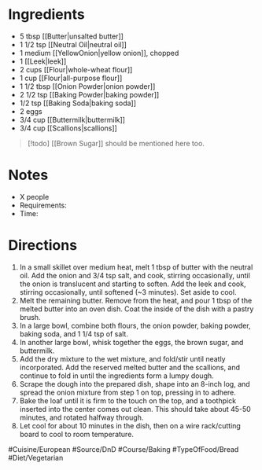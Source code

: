 # Ingredients
- 5 tbsp [[Butter|unsalted butter]]
- 1 1/2 tsp [[Neutral Oil|neutral oil]]
- 1 medium [[YellowOnion|yellow onion]], chopped
- 1 [[Leek|leek]]
- 2 cups [[Flour|whole-wheat flour]]
- 1 cup [[Flour|all-purpose flour]]
- 1 1/2 tbsp [[Onion Powder|onion powder]]
- 2 1/2 tsp [[Baking Powder|baking powder]]
- 1/2 tsp [[Baking Soda|baking soda]]
- 2 eggs
- 3/4 cup [[Buttermilk|buttermilk]]
- 3/4 cup [[Scallions|scallions]]
> [!todo] [[Brown Sugar]] should be mentioned here too.
# Notes
- X people
- Requirements:
- Time: 
# Directions
1. In a small skillet over medium heat, melt 1 tbsp of butter with the neutral oil. Add the onion and 3/4 tsp salt, and cook, stirring occasionally, until the onion is translucent and starting to soften. Add the leek and cook, stirring occasionally, until softened (~3 minutes). Set aside to cool.
2. Melt the remaining butter. Remove from the heat, and pour 1 tbsp of the melted butter into an oven dish. Coat the inside of the dish with a pastry brush. 
3. In a large bowl, combine both flours, the onion powder, baking powder, baking soda, and 1 1/4 tsp of salt.
4. In another large bowl, whisk together the eggs, the brown sugar, and buttermilk.
5. Add the dry mixture to the wet mixture, and fold/stir until neatly incorporated. Add the reserved melted butter and the scallions, and continue to fold in until the ingredients form a lumpy dough.
6. Scrape the dough into the prepared dish, shape into an 8-inch log, and spread the onion mixture from step 1 on top, pressing in to adhere.
7. Bake the loaf until it is firm to the touch on the top, and a toothpick inserted into the center comes out clean. This should take about 45-50 minutes, and rotated halfway through. 
8. Let cool for about 10 minutes in the dish, then on a wire rack/cutting board to cool to room temperature.

#Cuisine/European #Source/DnD #Course/Baking #TypeOfFood/Bread #Diet/Vegetarian  